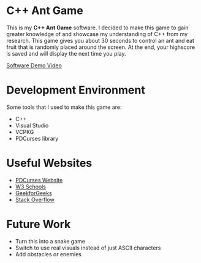 # C++ Ant Game

This is my **C++ Ant Game** software. I decided to make this game to gain greater knowledge of and showcase my understanding of C++ from my research. This game gives you about 30 seconds to control an ant and eat fruit that is randomly placed around the screen. At the end, your highscore is saved and will display the next time you play.  

[Software Demo Video](http://youtu.be/GI-pJ2SiSec)

# Development Environment

Some tools that I used to make this game are:

* C++
* Visual Studio
* VCPKG
* PDCurses library

# Useful Websites

* [PDCurses Website](http://pdcurses.org)
* [W3 Schools](http://www.w3schools.com/cpp)
* [GeekforGeeks](http://www.geeksforgeeks.org)
* [Stack Overflow](http://stackoverflow.com)

# Future Work

* Turn this into a snake game
* Switch to use real visuals instead of just ASCII characters
* Add obstacles or enemies
